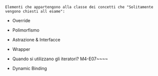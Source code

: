 `Elementi che appartengono alla classe dei concetti che "Solitamente vengono chiesti all esame":`
- Override

- Polimorfismo

- Astrazione & Interfacce

- Wrapper

- Quando si utilizzano gli iteratori?
  M4-E07~~~~
  
- Dynamic Binding
